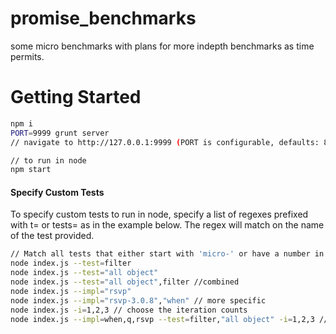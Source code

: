 promise_benchmarks
==================

some micro benchmarks with plans for more indepth benchmarks as time permits.


Getting Started
===============

```sh
npm i
PORT=9999 grunt server
// navigate to http://127.0.0.1:9999 (PORT is configurable, defaults: 8000)
```

```sh
// to run in node
npm start
```
#### Specify Custom Tests
To specify custom tests to run in node, specify a list of regexes prefixed with t= or tests= as in the example below. 
The regex will match on the name of the test provided.

```sh
// Match all tests that either start with 'micro-' or have a number in their name
node index.js --test=filter
node index.js --test="all object"
node index.js --test="all object",filter //combined
node index.js --impl="rsvp"
node index.js --impl="rsvp-3.0.8","when" // more specific
node index.js -i=1,2,3 // choose the iteration counts
node index.js --impl=when,q,rsvp --test=filter,"all object" -i=1,2,3 // all together
```
